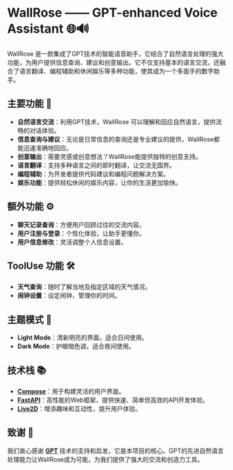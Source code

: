# WallRose —— GPT-enhanced Voice Assistant 🌐🔊

WallRose 是一款集成了GPT技术的智能语音助手，它结合了自然语言处理的强大功能，为用户提供信息查询、建议和创意输出。它不仅支持基本的语言交流，还融合了语言翻译、编程辅助和休闲娱乐等多种功能，使其成为一个多面手的数字助手。

## 主要功能 🌟

- **自然语言交流**：利用GPT技术，WallRose 可以理解和回应自然语言，提供流畅的对话体验。
- **信息查询与建议**：无论是日常信息的查询还是专业建议的提供，WallRose都能迅速准确地回应。
- **创意输出**：需要灵感或创意想法？WallRose能提供独特的创意支持。
- **语言翻译**：支持多种语言之间的即时翻译，让交流无国界。
- **编程辅助**：为开发者提供代码建议和编程问题解决方案。
- **娱乐功能**：提供轻松休闲的娱乐内容，让你的生活更加愉快。

## 额外功能 ⚙️

- **聊天记录查询**：方便用户回顾过往的交流内容。
- **用户注册与登录**：个性化体验，让助手更懂你。
- **用户信息修改**：灵活调整个人信息设置。

## ToolUse 功能 🛠️

- **天气查询**：随时了解当地及指定区域的天气情况。
- **闹钟设置**：设定闹钟，管理你的时间。

## 主题模式 🎨

- **Light Mode**：清新明亮的界面，适合日间使用。
- **Dark Mode**：护眼暗色调，适合夜间使用。

## 技术栈 📚

- [**Compose**](https://developer.android.com/jetpack/compose)：用于构建灵活的用户界面。
- [**FastAPI**](https://fastapi.tiangolo.com/)：高性能的Web框架，提供快速、简单但高效的API开发体验。
- [**Live2D**](https://www.live2d.com/en/)：增添趣味和互动性，提升用户体验。

## 致谢 🌹

我们衷心感谢 [**GPT**](https://openai.com/gpt-4) 技术的支持和启发，它是本项目的核心。GPT的先进自然语言处理能力让WallRose成为可能，为我们提供了强大的交流和创造力工具。
